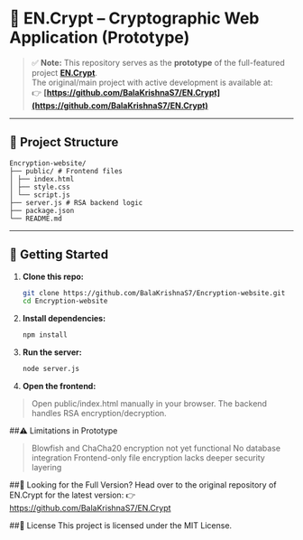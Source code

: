 # 🔐 EN.Crypt – Cryptographic Web Application (Prototype)

> ✅ **Note:** This repository serves as the **prototype** of the full-featured project [**EN.Crypt**](https://github.com/BalaKrishnaS7/EN.Crypt).  
> The original/main project with active development is available at:  
> 👉 **[https://github.com/BalaKrishnaS7/EN.Crypt](https://github.com/BalaKrishnaS7/EN.Crypt)**

---

## 📁 Project Structure

```
Encryption-website/
├── public/ # Frontend files
│ ├── index.html
│ ├── style.css
│ └── script.js
├── server.js # RSA backend logic
├── package.json
└── README.md
```
---

## 🚀 Getting Started

1. **Clone this repo:**
   ```bash
   git clone https://github.com/BalaKrishnaS7/Encryption-website.git
   cd Encryption-website
   ```
2. **Install dependencies:**
    ```bash
    npm install
    ```
3. **Run the server:**
   ```bash
   node server.js
   ```
4. **Open the frontend:**
> Open public/index.html manually in your browser.
> The backend handles RSA encryption/decryption.

##⚠️ Limitations in Prototype

>Blowfish and ChaCha20 encryption not yet functional
>No database integration
>Frontend-only file encryption lacks deeper security layering

##🌟 Looking for the Full Version?
Head over to the original repository of EN.Crypt for the latest version:
👉 https://github.com/BalaKrishnaS7/EN.Crypt

##📄 License
This project is licensed under the MIT License.
